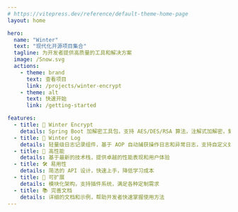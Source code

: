 ```yaml
---
# https://vitepress.dev/reference/default-theme-home-page
layout: home

hero:
  name: "Winter"
  text: "现代化开源项目集合"
  tagline: 为开发者提供高质量的工具和解决方案
  image: /Snow.svg
  actions:
    - theme: brand
      text: 查看项目
      link: /projects/winter-encrypt
    - theme: alt
      text: 快速开始
      link: /getting-started

features:
  - title: 🔐 Winter Encrypt
    details: Spring Boot 加解密工具包，支持 AES/DES/RSA 算法，注解式加解密，集合类型全覆盖
  - title: 📝 Winter Log
    details: 轻量级日志记录组件，基于 AOP 自动捕获操作日志和异常日志，支持自定义处理
  - title: 🚀 高性能
    details: 基于最新的技术栈，提供卓越的性能表现和用户体验
  - title: 🛠️ 易用性
    details: 简洁的 API 设计，快速上手，降低学习成本
  - title: 🔧 可扩展
    details: 模块化架构，支持插件系统，满足各种定制需求
  - title: 📚 完善文档
    details: 详细的文档和示例，帮助开发者快速掌握使用方法
---
```



